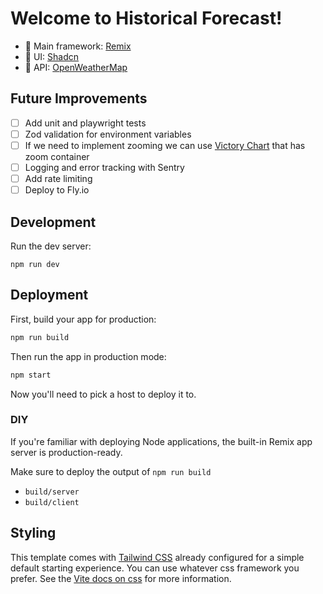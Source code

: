 # Welcome to Historical Forecast!

- 📖 Main framework: [Remix](https://remix.run/docs)
- 📖 UI: [Shadcn](https://ui.shadcn.com/)
- 📖 API: [OpenWeatherMap](https://openweathermap.org/api)

## Future Improvements

- [ ] Add unit and playwright tests
- [ ] Zod validation for environment variables
- [ ] If we need to implement zooming we can use [Victory Chart](https://commerce.nearform.com/open-source/victory/docs/api/victory-zoom-container) that has zoom container
- [ ] Logging and error tracking with Sentry
- [ ] Add rate limiting
- [ ] Deploy to Fly.io

## Development

Run the dev server:

```shellscript
npm run dev
```

## Deployment

First, build your app for production:

```sh
npm run build
```

Then run the app in production mode:

```sh
npm start
```

Now you'll need to pick a host to deploy it to.

### DIY

If you're familiar with deploying Node applications, the built-in Remix app server is production-ready.

Make sure to deploy the output of `npm run build`

- `build/server`
- `build/client`

## Styling

This template comes with [Tailwind CSS](https://tailwindcss.com/) already configured for a simple default starting experience. You can use whatever css framework you prefer. See the [Vite docs on css](https://vitejs.dev/guide/features.html#css) for more information.
